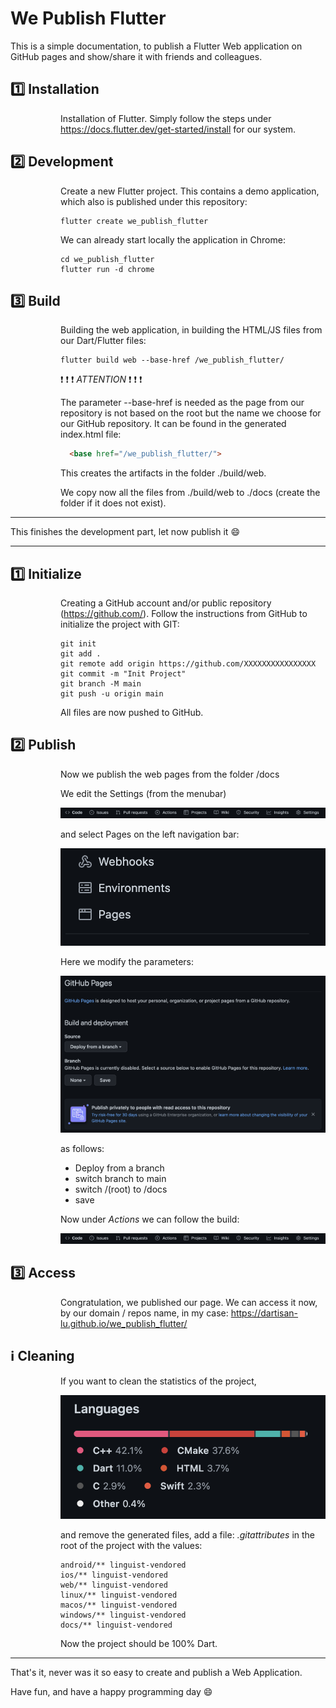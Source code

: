 # We Publish Flutter

This is a simple documentation, to publish a Flutter Web application on GitHub pages and show/share it with friends and colleagues.

## :one: Installation

<dl><dd><dl><dd>

Installation of Flutter. Simply follow the steps under https://docs.flutter.dev/get-started/install for our system.

</dd></dl></dd></dl>

## :two: Development

<dl><dd><dl><dd>

Create a new Flutter project. This contains a demo application, which also is published under this repository:

````shell
flutter create we_publish_flutter
````

We can already start locally the application in Chrome:

````shell
cd we_publish_flutter
flutter run -d chrome
````

</dd></dl></dd></dl>

## :three: Build

<dl><dd><dl><dd>

Building the web application, in building the HTML/JS files from our Dart/Flutter files:

`````shell
flutter build web --base-href /we_publish_flutter/
`````

:exclamation: :exclamation: :exclamation: *ATTENTION* :exclamation: :exclamation: :exclamation:

The parameter --base-href is needed as the page from our repository is not based on the root but the name we choose for our GitHub repository. It can be found in the generated index.html file:

````html
  <base href="/we_publish_flutter/">
````

This creates the artifacts in the folder ./build/web. 

We copy now all the files from ./build/web to ./docs (create the folder if it does not exist). 

</dd></dl></dd></dl>

***

This finishes the development part, let now publish it :smile:

***

## :one: Initialize

<dl><dd><dl><dd>

Creating a GitHub account and/or public repository (https://github.com/). Follow the instructions from GitHub to initialize the project with GIT:

`````
git init
git add .
git remote add origin https://github.com/XXXXXXXXXXXXXXXX
git commit -m "Init Project"
git branch -M main
git push -u origin main
`````

All files are now pushed to GitHub.

</dd></dl></dd></dl>

## :two: Publish

<dl><dd><dl><dd>

Now we publish the web pages from the folder /docs

We edit the Settings (from the menubar) 

![](https://github.com/dartisan-lu/we_publish_flutter/blob/main/images/screenshot_settings.png?raw=true)

and select Pages on the left navigation bar:

![](https://github.com/dartisan-lu/we_publish_flutter/blob/main/images/screenshot_pages.png?raw=true)

Here we modify the parameters:

![](https://github.com/dartisan-lu/we_publish_flutter/blob/main/images/screenshot_pages_config.png?raw=true)

as follows:

* Deploy from a branch
* switch branch to main
* switch /(root) to /docs
* save

Now under *Actions* we can follow the build:

![](https://github.com/dartisan-lu/we_publish_flutter/blob/main/images/screenshot_settings.png?raw=true)

</dd></dl></dd></dl>

## :three: Access

<dl><dd><dl><dd>

Congratulation, we published our page. We can access it now, by our domain / repos name, in my case: https://dartisan-lu.github.io/we_publish_flutter/

</dd></dl></dd></dl>

## :information_source: Cleaning

<dl><dd><dl><dd>

If you want to clean the statistics of the project, 

![](https://github.com/dartisan-lu/we_publish_flutter/blob/main/images/screenshot_statistic.png?raw=true)

and remove the generated files, add a file: *.gitattributes* in the root of the project with the values:

````
android/** linguist-vendored
ios/** linguist-vendored
web/** linguist-vendored
linux/** linguist-vendored
macos/** linguist-vendored
windows/** linguist-vendored
docs/** linguist-vendored
````

Now the project should be 100% Dart.

</dd></dl></dd></dl>

***

That's it, never was it so easy to create and publish a Web Application. 

Have fun, and have a happy programming day :smile:
